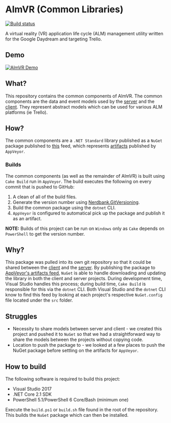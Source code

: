 # AlmVR (Common Libraries)
[![Build status](https://ci.appveyor.com/api/projects/status/667xv6tv84ciw3y5/branch/master?svg=true)](https://ci.appveyor.com/project/ccrutchf/almvr-common/branch/master)

A virtual reality (VR) application life cycle (ALM) management utility written for the Google Daydream and targeting Trello.

## Demo
[![AlmVR Demo](http://img.youtube.com/vi/dSCv77CD3rA/0.jpg)](http://www.youtube.com/watch?v=dSCv77CD3rA)

## What?
This repository contains the common components of AlmVR. The common components are the data and event models used by the [server](https://github.com/ccrutchf/almvr-server) and the [client](https://github.com/ccrutchf/almvr-client). They represent abstract models which can be used for various ALM platforms (ie Trello).

## How?
The common components are a `.NET Standard` library published as a `NuGet` package published to [this](https://ci.appveyor.com/nuget/almvr-common-ivwn4jqfduci) feed, which represents [artifacts](https://ci.appveyor.com/project/ccrutchf/almvr-common/branch/master/artifacts) published by `AppVeyor`.

### Builds
The common components (as well as the remainder of AlmVR) is built using `Cake Build` run in `AppVeyor`.  The build executes the following on every commit that is pushed to GitHub:
1. A clean of all of the build files.
2. Generate the version number using [Nerdbank.GitVersioning](https://github.com/AArnott/Nerdbank.GitVersioning).
3. Build the common package using the `dotnet` CLI.
4. `AppVeyor` is configured to automatical pick up the package and publish it as an artifact.

**NOTE:** Builds of this project can be run on `Windows` only as `Cake` depends on `PowerShell` to get the version number.

## Why?
This package was pulled into its own git repository so that it could be shared between the [client](https://github.com/ccrutchf/almvr-client) and the [server](https://github.com/ccrutchf/almvr-server). By publishing the package to [AppVeyor's artifacts feed](https://ci.appveyor.com/project/ccrutchf/almvr-common/branch/master/artifacts), `NuGet` is able to handle downloading and updating the library in both the client and server projects. During development time, Visual Studio handles this process; during build time, `Cake Build` is responsible for this via the `dotnet` CLI. Both Visual Studio and the `dotnet` CLI know to find this feed by looking at each project's respective `NuGet.config` file located under the `src` folder.

## Struggles
* Necessity to share models between server and client - we created this project and pushed it to `NuGet` so that we had a straightforward way to share the models between the projects without copying code.
* Location to push the package to - we looked at a few places to push the NuGet package before settling on the artifacts for `AppVeyor`.

## How to build
The following software is required to build this project:
* Visual Studio 2017
* .NET Core 2.1 SDK
* PowerShell 5.1/PowerShell 6 Core/Bash (minimum one)

Execute the `build.ps1` or `build.sh` file found in the root of the repository. This builds the `NuGet` package which can then be installed.
